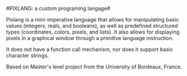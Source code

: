 #PIXLANG: a custom programing langage#

Pixlang is a mini-imperative language that allows for manipulating basic values (integers, reals, and booleans), 
as well as predefined structured types (coordinates, colors, pixels, and lists). It also allows for displaying 
pixels in a graphical window through a primitive language instruction.

It does not have a function call mechanism, nor does it support basic character strings.


Based on Master's level project from the University of Bordeaux, France.

